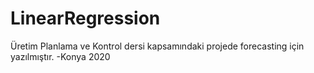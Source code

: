 # LinearRegression
 
Üretim Planlama ve Kontrol dersi kapsamındaki projede forecasting için yazılmıştır.
-Konya 2020
